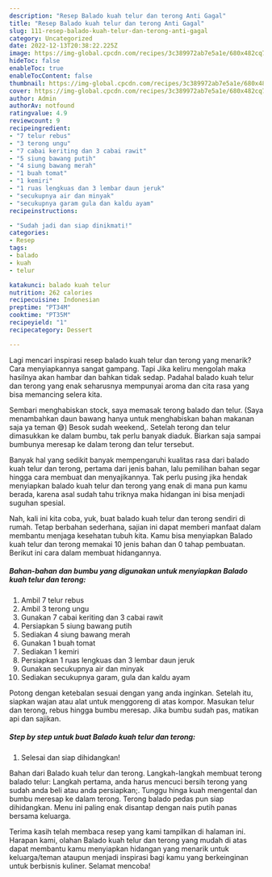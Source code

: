 ```yaml
---
description: "Resep Balado kuah telur dan terong Anti Gagal"
title: "Resep Balado kuah telur dan terong Anti Gagal"
slug: 111-resep-balado-kuah-telur-dan-terong-anti-gagal
category: Uncategorized
date: 2022-12-13T20:38:22.225Z
image: https://img-global.cpcdn.com/recipes/3c389972ab7e5a1e/680x482cq70/balado-kuah-telur-dan-terong-foto-resep-utama.jpg
hideToc: false
enableToc: true
enableTocContent: false
thumbnail: https://img-global.cpcdn.com/recipes/3c389972ab7e5a1e/680x482cq70/balado-kuah-telur-dan-terong-foto-resep-utama.jpg
cover: https://img-global.cpcdn.com/recipes/3c389972ab7e5a1e/680x482cq70/balado-kuah-telur-dan-terong-foto-resep-utama.jpg
author: Admin
authorAv: notfound
ratingvalue: 4.9
reviewcount: 9
recipeingredient:
- "7 telur rebus"
- "3 terong ungu"
- "7 cabai keriting dan 3 cabai rawit"
- "5 siung bawang putih"
- "4 siung bawang merah"
- "1 buah tomat"
- "1 kemiri"
- "1 ruas lengkuas dan 3 lembar daun jeruk"
- "secukupnya air dan minyak"
- "secukupnya garam gula dan kaldu ayam"
recipeinstructions:

- "Sudah jadi dan siap dinikmati!"
categories:
- Resep
tags:
- balado
- kuah
- telur

katakunci: balado kuah telur 
nutrition: 262 calories
recipecuisine: Indonesian
preptime: "PT34M"
cooktime: "PT35M"
recipeyield: "1"
recipecategory: Dessert

---
```



Lagi mencari inspirasi resep balado kuah telur dan terong yang menarik? Cara menyiapkannya sangat gampang. Tapi Jika keliru mengolah maka hasilnya akan hambar dan bahkan tidak sedap. Padahal balado kuah telur dan terong yang enak seharusnya mempunyai aroma dan cita rasa yang bisa memancing selera kita.


Sembari menghabiskan stock, saya memasak terong balado dan telur. (Saya menambahkan daun bawang hanya untuk menghabiskan bahan makanan saja ya teman 😅) Besok sudah weekend,. Setelah terong dan telur dimasukkan ke dalam bumbu, tak perlu banyak diaduk. Biarkan saja sampai bumbunya meresap ke dalam terong dan telur tersebut.

Banyak hal yang sedikit banyak mempengaruhi kualitas rasa dari balado kuah telur dan terong, pertama dari jenis bahan, lalu pemilihan bahan segar hingga cara membuat dan menyajikannya. Tak perlu pusing jika hendak menyiapkan balado kuah telur dan terong yang enak di mana pun kamu berada, karena asal sudah tahu triknya maka hidangan ini bisa menjadi suguhan spesial.


Nah, kali ini kita coba, yuk, buat balado kuah telur dan terong sendiri di rumah. Tetap berbahan sederhana, sajian ini dapat memberi manfaat dalam membantu menjaga kesehatan tubuh kita. Kamu bisa menyiapkan Balado kuah telur dan terong memakai 10 jenis bahan dan 0 tahap pembuatan. Berikut ini cara dalam membuat hidangannya.

<!--inarticleads1-->

##### Bahan-bahan dan bumbu yang digunakan untuk menyiapkan Balado kuah telur dan terong:

1. Ambil 7 telur rebus
1. Ambil 3 terong ungu
1. Gunakan 7 cabai keriting dan 3 cabai rawit
1. Persiapkan 5 siung bawang putih
1. Sediakan 4 siung bawang merah
1. Gunakan 1 buah tomat
1. Sediakan 1 kemiri
1. Persiapkan 1 ruas lengkuas dan 3 lembar daun jeruk
1. Gunakan secukupnya air dan minyak
1. Sediakan secukupnya garam, gula dan kaldu ayam


Potong dengan ketebalan sesuai dengan yang anda inginkan. Setelah itu, siapkan wajan atau alat untuk menggoreng di atas kompor. Masukan telur dan terong, rebus hingga bumbu meresap. Jika bumbu sudah pas, matikan api dan sajikan. 

<!--inarticleads2-->

##### Step by step untuk buat Balado kuah telur dan terong:


1. Selesai dan siap dihidangkan!

Bahan dari Balado kuah telur dan terong. Langkah-langkah membuat terong balado telur: Langkah pertama, anda harus mencuci bersih terong yang sudah anda beli atau anda persiapkan;. Tunggu hinga kuah mengental dan bumbu meresap ke dalam terong. Terong balado pedas pun siap dihidangkan. Menu ini paling enak disantap dengan nais putih panas bersama keluarga. 

Terima kasih telah membaca resep yang kami tampilkan di halaman ini. Harapan kami, olahan Balado kuah telur dan terong yang mudah di atas dapat membantu kamu menyiapkan hidangan yang menarik untuk keluarga/teman ataupun menjadi inspirasi bagi kamu yang berkeinginan untuk berbisnis kuliner. Selamat mencoba!
